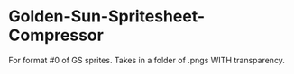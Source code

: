 # Golden-Sun-Spritesheet-Compressor
For format #0 of GS sprites. Takes in a folder of .pngs WITH transparency.

